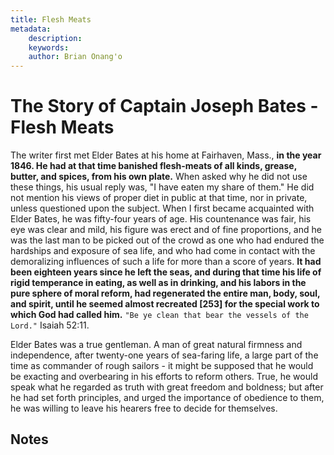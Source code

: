 ```yaml
---
title: Flesh Meats
metadata:
    description: 
    keywords: 
    author: Brian Onang'o
---
```


# The Story of Captain Joseph Bates - Flesh Meats

The writer first met Elder Bates at his home at Fairhaven, Mass., **in the year 1846. He had at that time banished flesh-meats of all kinds, grease, butter, and spices, from his own plate.** When asked why he did not use these things, his usual reply was, "I have eaten my share of them." He did not mention his views of proper diet in public at that time, nor in private, unless questioned upon the subject. When I first became acquainted with Elder Bates, he was fifty-four years of age. His countenance was fair, his eye was clear and mild, his figure was erect and of fine proportions, and he was the last man to be picked out of the crowd as one who had endured the hardships and exposure of sea life, and who had come in contact with the demoralizing influences of such a life for more than a score of years. **It had been eighteen years since he left the seas, and during that time his life of rigid temperance in eating, as well as in drinking, and his labors in the pure sphere of moral reform, had regenerated the entire man, body, soul, and spirit, until he seemed almost recreated [253] for the special work to which God had called him.** `"Be ye clean that bear the vessels of the Lord."` Isaiah 52:11.

Elder Bates was a true gentleman. A man of great natural firmness and independence, after twenty-one years of sea-faring life, a large part of the time as
commander of rough sailors - it might be supposed that he would be exacting and overbearing in his efforts to reform others. True, he would speak what he regarded as truth with great freedom and boldness; but after he had set forth principles, and urged the importance of obedience to them, he was willing to leave his hearers free to decide for themselves.

## Notes